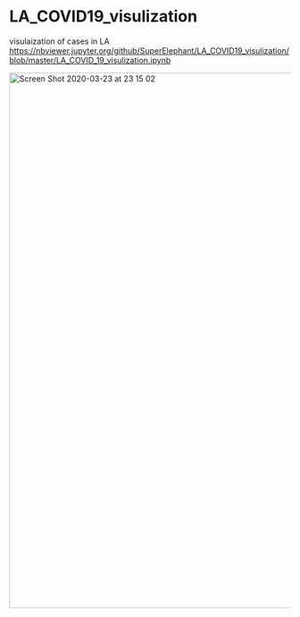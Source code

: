 # LA_COVID19_visulization
visulaization of cases in LA
https://nbviewer.jupyter.org/github/SuperElephant/LA_COVID19_visulization/blob/master/LA_COVID_19_visulization.ipynb

<img width="958" alt="Screen Shot 2020-03-23 at 23 15 02" src="https://user-images.githubusercontent.com/18574971/77686331-0764ae80-6f5a-11ea-9afc-056dd65b7f53.png">
